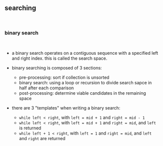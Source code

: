 ## searching

<br>


### binary search

<br>

* a binary search operates on a contiguous sequence with a specified left and right index. this is called the search space.
* binary searching is composed of 3 sections:
    * pre-processing: sort if collection is unsorted
    * binary search: using a loop or recursion to divide search sapce in half after each comparison
    * post-processing: determine viable candidates in the remaining space

* there are 3 "templates" when writing a binary search:
    * `while left < right`, with `left = mid + 1` and `right = mid - 1`
    * `while left < right`, with `left = mid + 1` and `right = mid`, and `left` is returned
    * `while left + 1 < right`, with `left = 1` and `right = mid`, and `left` and `right` are returned
